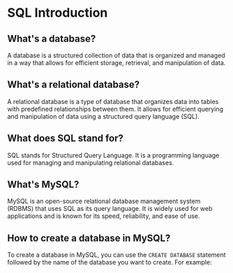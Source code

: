 # SQL Introduction

## What's a database?

A database is a structured collection of data that is organized and managed in a way that allows for efficient storage, retrieval, and manipulation of data.

## What's a relational database?

A relational database is a type of database that organizes data into tables with predefined relationships between them. It allows for efficient querying and manipulation of data using a structured query language (SQL).

## What does SQL stand for?

SQL stands for Structured Query Language. It is a programming language used for managing and manipulating relational databases.

## What's MySQL?

MySQL is an open-source relational database management system (RDBMS) that uses SQL as its query language. It is widely used for web applications and is known for its speed, reliability, and ease of use.

## How to create a database in MySQL?

To create a database in MySQL, you can use the `CREATE DATABASE` statement followed by the name of the database you want to create. For example:
